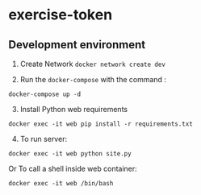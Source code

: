 # exercise-token

## Development environment

1. Create Network `docker network create dev`

2. Run the `docker-compose` with the command :

  `docker-compose up -d`

3. Install Python web requirements

  ```docker exec -it web pip install -r requirements.txt```

4. To run server:

  ```docker exec -it web python site.py```

  Or To call a shell inside web container:

  ```docker exec -it web /bin/bash```
